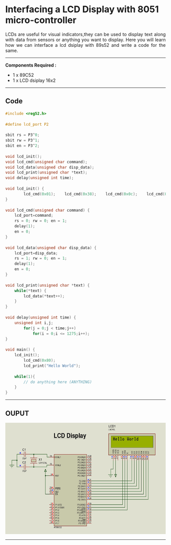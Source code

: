 # Interfacing a LCD Display with 8051 micro-controller

<div align = "justify">

LCDs are useful for visual indicators,they can be used to display text along with 
data from sensors or anything you want to display.
Here you will learn how we can interface a lcd dsiplay with 89s52 and write a code for the same.

</div>

----

**Components Required :**

- 1 x 89C52
- 1 x LCD dsiplay 16x2 
  
----

## **Code**

```c
#include <reg52.h>

#define lcd_port P2 

sbit rs = P3^0;   
sbit rw = P3^1;   
sbit en = P3^2;   

void lcd_init();
void lcd_cmd(unsigned char command);
void lcd_data(unsigned char disp_data);
void lcd_print(unsigned char *text);
void delay(unsigned int time);

void lcd_init() {
		lcd_cmd(0x01);    lcd_cmd(0x38);    lcd_cmd(0x0c);    lcd_cmd(0x06);    lcd_cmd(0x80);     
}

void lcd_cmd(unsigned char command) { 
    lcd_port=command;
    rs = 0; rw = 0; en = 1;
    delay(1);
    en = 0;
}

void lcd_data(unsigned char disp_data) { 
    lcd_port=disp_data;
    rs = 1; rw = 0; en = 1;
    delay(1);
    en = 0;
}

void lcd_print(unsigned char *text) { 
    while(*text) {
        lcd_data(*text++);
    }
}

void delay(unsigned int time) { 
    unsigned int i,j;
		for(j = 0;j < time;j++)
			for(i = 0;i <= 1275;i++);
}

void main() {
    lcd_init();
		lcd_cmd(0x80);
		lcd_print("Hello World"); 

	while(1){
        // do anything here (ANYTHING)
	}
}
``` 

----

## **OUPUT**

<div align = "center">

<img src="./Files/Lcd_Display.jpg" height="350" width="600">

</div>

-----